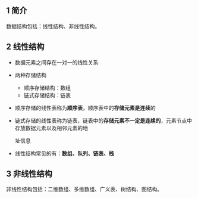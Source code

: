 ## 1 简介
数据结构包括：线性结构、非线性结构。
## 2 线性结构
* 数据元素之间存在一对一的线性关系

* 两种存储结构

  - 顺序存储结构：数组
  - 链式存储结构：链表

* 顺序存储的线性表称为**顺序表**，顺序表中的**存储元素是连续**的 

* 链式存储的线性表称为链表，链表中的**存储元素不一定是连续的**，元素节点中存放数据元素以及相邻元素的地 

  址信息 

* 线性结构常见的有：**数组、队列、链表、栈**

## 3 非线性结构

非线性结构包括：二维数组、多维数组、广义表、树结构、图结构。